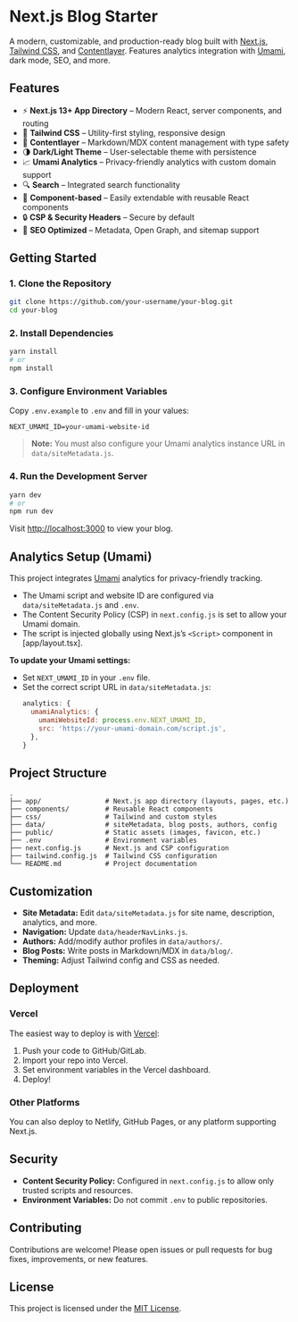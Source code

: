 # Next.js Blog Starter

A modern, customizable, and production-ready blog built with [Next.js](https://nextjs.org/), [Tailwind CSS](https://tailwindcss.com/), and [Contentlayer](https://www.contentlayer.dev/). Features analytics integration with [Umami](https://umami.is/), dark mode, SEO, and more.

## Features

- ⚡ **Next.js 13+ App Directory** – Modern React, server components, and routing
- 🎨 **Tailwind CSS** – Utility-first styling, responsive design
- 📝 **Contentlayer** – Markdown/MDX content management with type safety
- 🌗 **Dark/Light Theme** – User-selectable theme with persistence
- 📈 **Umami Analytics** – Privacy-friendly analytics with custom domain support
- 🔍 **Search** – Integrated search functionality
- 🧩 **Component-based** – Easily extendable with reusable React components
- 🔒 **CSP & Security Headers** – Secure by default
- 🚀 **SEO Optimized** – Metadata, Open Graph, and sitemap support

## Getting Started

### 1. Clone the Repository

```bash
git clone https://github.com/your-username/your-blog.git
cd your-blog
```

### 2. Install Dependencies

```bash
yarn install
# or
npm install
```

### 3. Configure Environment Variables

Copy `.env.example` to `.env` and fill in your values:

```env
NEXT_UMAMI_ID=your-umami-website-id
```

> **Note:** You must also configure your Umami analytics instance URL in `data/siteMetadata.js`.

### 4. Run the Development Server

```bash
yarn dev
# or
npm run dev
```

Visit [http://localhost:3000](http://localhost:3000) to view your blog.

## Analytics Setup (Umami)

This project integrates [Umami](https://umami.is/) analytics for privacy-friendly tracking.

- The Umami script and website ID are configured via `data/siteMetadata.js` and `.env`.
- The Content Security Policy (CSP) in `next.config.js` is set to allow your Umami domain.
- The script is injected globally using Next.js’s `<Script>` component in [app/layout.tsx].

**To update your Umami settings:**

- Set `NEXT_UMAMI_ID` in your `.env` file.
- Set the correct script URL in `data/siteMetadata.js`:
  ```js
  analytics: {
    umamiAnalytics: {
      umamiWebsiteId: process.env.NEXT_UMAMI_ID,
      src: 'https://your-umami-domain.com/script.js',
    },
  }
  ```

## Project Structure

```
.
├── app/                # Next.js app directory (layouts, pages, etc.)
├── components/         # Reusable React components
├── css/                # Tailwind and custom styles
├── data/               # siteMetadata, blog posts, authors, config
├── public/             # Static assets (images, favicon, etc.)
├── .env                # Environment variables
├── next.config.js      # Next.js and CSP configuration
├── tailwind.config.js  # Tailwind CSS configuration
└── README.md           # Project documentation
```

## Customization

- **Site Metadata:** Edit `data/siteMetadata.js` for site name, description, analytics, and more.
- **Navigation:** Update `data/headerNavLinks.js`.
- **Authors:** Add/modify author profiles in `data/authors/`.
- **Blog Posts:** Write posts in Markdown/MDX in `data/blog/`.
- **Theming:** Adjust Tailwind config and CSS as needed.

## Deployment

### Vercel

The easiest way to deploy is with [Vercel](https://vercel.com):

1. Push your code to GitHub/GitLab.
2. Import your repo into Vercel.
3. Set environment variables in the Vercel dashboard.
4. Deploy!

### Other Platforms

You can also deploy to Netlify, GitHub Pages, or any platform supporting Next.js.

## Security

- **Content Security Policy:** Configured in `next.config.js` to allow only trusted scripts and resources.
- **Environment Variables:** Do not commit `.env` to public repositories.

## Contributing

Contributions are welcome! Please open issues or pull requests for bug fixes, improvements, or new features.

## License

This project is licensed under the [MIT License](LICENSE).
